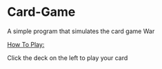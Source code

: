 # Card-Game
A simple program that simulates the card game War

<ins> How To Play: </ins>

Click the deck on the left to play your card

